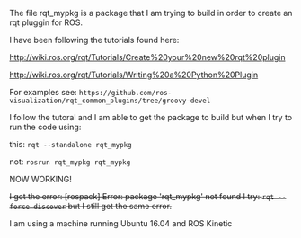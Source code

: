 The file rqt_mypkg is a package that I am trying to build in order to create an rqt pluggin for ROS.

I have been following the tutorials found here:

http://wiki.ros.org/rqt/Tutorials/Create%20your%20new%20rqt%20plugin

http://wiki.ros.org/rqt/Tutorials/Writing%20a%20Python%20Plugin

For examples see:
`https://github.com/ros-visualization/rqt_common_plugins/tree/groovy-devel`

I follow the tutoral and I am able to get the package to build but when I try to run the code using:

this:
`rqt --standalone rqt_mypkg`

not:
`rosrun rqt_mypkg rqt_mypkg`

NOW WORKING!



~~I get the error:
[rospack] Error: package 'rqt_mypkg' not found
I try:
`rqt --force-discover`
but I still get the same error.~~


I am using a machine running Ubuntu 16.04 and ROS Kinetic 